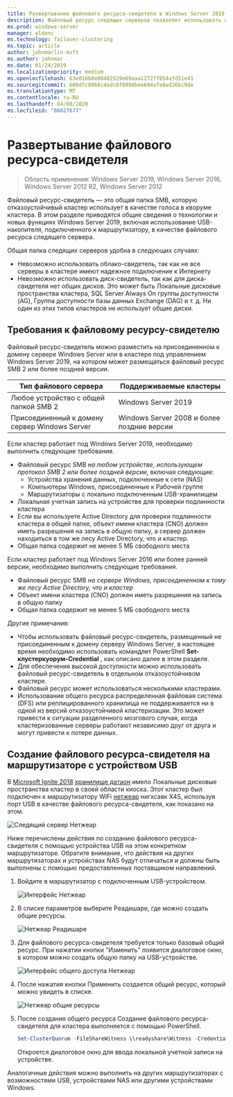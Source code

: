 ```yaml
---
title: Развертывание файлового ресурса-свидетеля в Windows Server 2019
description: Файловый ресурс следящих серверов позволяет использовать общую папку для голосования в кворуме кластера. В этом разделе описывается общая папка следящих серверов и новые функциональные возможности, включая использование USB-накопителя, подключенного к маршрутизатору, в качестве файлового ресурса следящего сервера.
ms.prod: windows-server
manager: eldenc
ms.technology: failover-clustering
ms.topic: article
author: johnmarlin-msft
ms.author: johnmar
ms.date: 01/24/2019
ms.localizationpriority: medium
ms.openlocfilehash: 63e016b8e00482529e69aaa12727f854afd51e41
ms.sourcegitcommit: b00d7c8968c4adc8f699dbee694afe6ed36bc9de
ms.translationtype: MT
ms.contentlocale: ru-RU
ms.lasthandoff: 04/08/2020
ms.locfileid: "80827677"
---
```

# <a name="deploy-a-file-share-witness"></a>Развертывание файлового ресурса-свидетеля

> Область применения: Windows Server 2019, Windows Server 2016, Windows Server 2012 R2, Windows Server 2012

Файловый ресурс-свидетель — это общая папка SMB, которую отказоустойчивый кластер использует в качестве голоса в кворуме кластера. В этом разделе приводятся общие сведения о технологии и новых функциях Windows Server 2019, включая использование USB-накопителя, подключенного к маршрутизатору, в качестве файлового ресурса следящего сервера.

Общая папка следящих серверов удобна в следующих случаях:  

- Невозможно использовать облако-свидетель, так как не все серверы в кластере имеют надежное подключение к Интернету
- Невозможно использовать диск-свидетель, так как для диска-свидетеля нет общих дисков. Это может быть Локальные дисковые пространства кластера, SQL Server Always On группы доступности (AG), Группа доступности базы данных Exchange (DAG) и т. д.  Ни один из этих типов кластеров не использует общие диски.

## <a name="file-share-witness-requirements"></a>Требования к файловому ресурсу-свидетелю

Файловый ресурс-свидетель можно разместить на присоединенном к домену сервере Windows Server или в кластере под управлением Windows Server 2019, на котором может размещаться файловый ресурс SMB 2 или более поздней версии.

|Тип файлового сервера                 | Поддерживаемые кластеры |
|---------------------------------|--------------------|
|Любое устройство с общей папкой SMB 2 | Windows Server 2019|
|Присоединенный к домену сервер Windows Server     | Windows Server 2008 и более поздние версии|

Если кластер работает под Windows Server 2019, необходимо выполнить следующие требования.

- Файловый ресурс SMB *на любом устройстве, использующем протокол SMB 2 или более поздней версии*, включая следующие:
    - Устройства хранения данных, подключенные к сети (NAS)
    - Компьютеры Windows, присоединенные к Рабочей группе
    - Маршрутизаторы с локально подключенным USB-хранилищем
- Локальная учетная запись на устройстве для проверки подлинности кластера
- Если вы используете Active Directory для проверки подлинности кластера в общей папке, объект имени кластера (CNO) должен иметь разрешения на запись в общую папку, а сервер должен находиться в том же лесу Active Directory, что и кластер.
- Общая папка содержит не менее 5 МБ свободного места

Если кластер работает под Windows Server 2016 или более ранней версии, необходимо выполнить следующие требования.

- Файловый ресурс SMB *на сервере Windows, присоединенном к тому же лесу Active Directory, что и кластер*
- Объект имени кластера (CNO) должен иметь разрешения на запись в общую папку
- Общая папка содержит не менее 5 МБ свободного места

Другие примечания:
- Чтобы использовать файловый ресурс-свидетель, размещенный не присоединенным к домену серверу Windows Server, в настоящее время необходимо использовать командлет PowerShell **Set-клустеркуорум-Credential** , как описано далее в этом разделе.
- Для обеспечения высокой доступности можно использовать файловый ресурс-свидетель в отдельном отказоустойчивом кластере.
- Файловый ресурс может использоваться несколькими кластерами.
- Использование общего ресурса распределенная файловая система (DFS) или реплицированного хранилища не поддерживается ни в одной из версий отказоустойчивой кластеризации.  Это может привести к ситуации разделенного мозгового случая, когда кластеризованные серверы работают независимо друг от друга и могут привести к потере данных.

## <a name="creating-a-file-share-witness-on-a-router-with-a-usb-device"></a>Создание файлового ресурса-свидетеля на маршрутизаторе с устройством USB

В [Microsoft Ignite 2018](https://azure.microsoft.com/ignite/) [хранилище датаон](http://www.dataonstorage.com/) имело Локальные дисковые пространства кластер в своей области киоска.  Этот кластер был подключен к маршрутизатору WiFi [нетжеар](https://www.netgear.com) нигхсавк X4S, используя порт USB в качестве файлового ресурса-свидетеля, как показано на этом.

![Следящий сервер Нетжеар](media/File-Share-Witness/FSW1.png)

Ниже перечислены действия по созданию файлового ресурса-свидетеля с помощью устройства USB на этом конкретном маршрутизаторе.  Обратите внимание, что действия на других маршрутизаторах и устройствах NAS будут отличаться и должны быть выполнены с помощью предоставленных поставщиком направлений.


1. Войдите в маршрутизатор с подключенным USB-устройством.

   ![Интерфейс Нетжеар](media/File-Share-Witness/FSW2.png)

2. В списке параметров выберите Реадишаре, где можно создать общие ресурсы.

   ![Нетжеар Реадишаре](media/File-Share-Witness/FSW3.png)

3. Для файлового ресурса-свидетеля требуется только базовый общий ресурс.  При нажатии кнопки "Изменить" появится диалоговое окно, в котором можно создать общую папку на USB-устройстве.

   ![Интерфейс общего доступа Нетжеар](media/File-Share-Witness/FSW4.png)

4. После нажатия кнопки Применить создается общий ресурс, который можно увидеть в списке.

   ![Нетжеар общие ресурсы](media/File-Share-Witness/FSW5.png)

5. После создания общего ресурса Создание файлового ресурса-свидетеля для кластера выполняется с помощью PowerShell.

   ```PowerShell
   Set-ClusterQuorum -FileShareWitness \\readyshare\Witness -Credential (Get-Credential)
   ```

   Откроется диалоговое окно для ввода локальной учетной записи на устройстве.

Аналогичные действия можно выполнить на других маршрутизаторах с возможностями USB, устройствами NAS или другими устройствами Windows.
